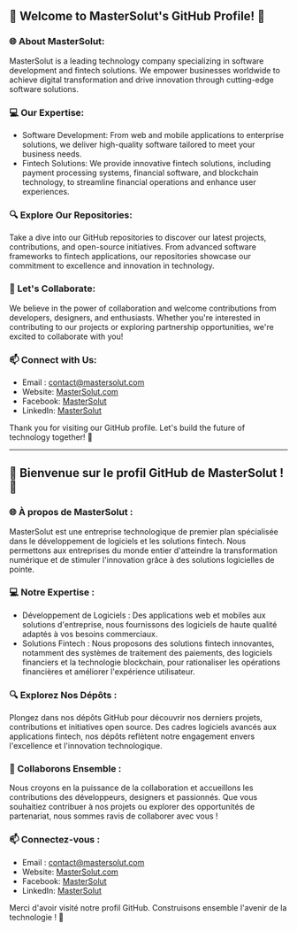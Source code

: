 ## 🚀 Welcome to MasterSolut's GitHub Profile! 🚀

### 🌐 About MasterSolut:
MasterSolut is a leading technology company specializing in software development and fintech solutions. We empower businesses worldwide to achieve digital transformation and drive innovation through cutting-edge software solutions.

### 💻 Our Expertise:
- Software Development: From web and mobile applications to enterprise solutions, we deliver high-quality software tailored to meet your business needs.
- Fintech Solutions: We provide innovative fintech solutions, including payment processing systems, financial software, and blockchain technology, to streamline financial operations and enhance user experiences.

### 🔍 Explore Our Repositories:
Take a dive into our GitHub repositories to discover our latest projects, contributions, and open-source initiatives. From advanced software frameworks to fintech applications, our repositories showcase our commitment to excellence and innovation in technology.

### 🤝 Let's Collaborate:
We believe in the power of collaboration and welcome contributions from developers, designers, and enthusiasts. Whether you're interested in contributing to our projects or exploring partnership opportunities, we're excited to collaborate with you!

### 📫 Connect with Us:
* Email : contact@mastersolut.com
* Website: [MasterSolut.com](https://www.masterSolut.com)
* Facebook: [MasterSolut](https://www.facebook.com/mastersolut/)
* LinkedIn: [MasterSolut](https://www.linkedin.com/company/mastersolut/) 

Thank you for visiting our GitHub profile. Let's build the future of technology together! 🌟

---------------------------------------------------------------------------------------------------------
## 🚀 Bienvenue sur le profil GitHub de MasterSolut ! 🚀

### 🌐 À propos de MasterSolut :
MasterSolut est une entreprise technologique de premier plan spécialisée dans le développement de logiciels et les solutions fintech. Nous permettons aux entreprises du monde entier d'atteindre la transformation numérique et de stimuler l'innovation grâce à des solutions logicielles de pointe.

### 💻 Notre Expertise :
- Développement de Logiciels : Des applications web et mobiles aux solutions d'entreprise, nous fournissons des logiciels de haute qualité adaptés à vos besoins commerciaux.
- Solutions Fintech : Nous proposons des solutions fintech innovantes, notamment des systèmes de traitement des paiements, des logiciels financiers et la technologie blockchain, pour rationaliser les opérations financières et améliorer l'expérience utilisateur.

### 🔍 Explorez Nos Dépôts :
Plongez dans nos dépôts GitHub pour découvrir nos derniers projets, contributions et initiatives open source. Des cadres logiciels avancés aux applications fintech, nos dépôts reflètent notre engagement envers l'excellence et l'innovation technologique.

### 🤝 Collaborons Ensemble :
Nous croyons en la puissance de la collaboration et accueillons les contributions des développeurs, designers et passionnés. Que vous souhaitiez contribuer à nos projets ou explorer des opportunités de partenariat, nous sommes ravis de collaborer avec vous !

### 📫 Connectez-vous :
* Email : contact@mastersolut.com
* Website: [MasterSolut.com](https://www.masterSolut.com)
* Facebook: [MasterSolut](https://www.facebook.com/mastersolut/)
* LinkedIn: [MasterSolut](https://www.linkedin.com/company/mastersolut/) 

Merci d'avoir visité notre profil GitHub. Construisons ensemble l'avenir de la technologie ! 🌟
